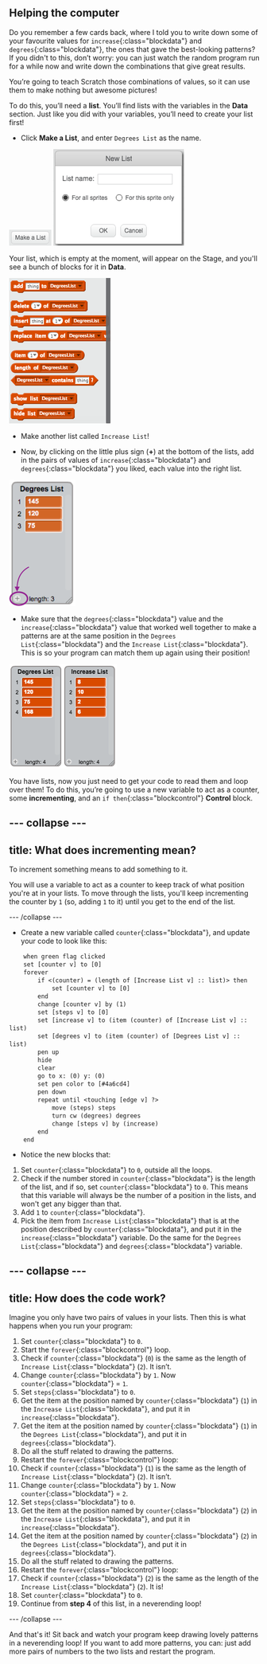 ## Helping the computer

Do you remember a few cards back, where I told you to write down some of your favourite values for `increase`{:class="blockdata"} and `degrees`{:class="blockdata"}, the ones that gave the best-looking patterns? If you didn't to this, don’t worry: you can just watch the random program run for a while now and write down the combinations that give great results.

You’re going to teach Scratch those combinations of values, so it can use them to make nothing but awesome pictures!

To do this, you’ll need a **list**. You’ll find lists with the variables in the **Data** section. Just like you did with your variables, you’ll need to create your list first! 

+ Click **Make a List**, and enter `Degrees List` as the name.

![](images/makeAList.png) ![](images/nameList.png)

Your list, which is empty at the moment, will appear on the Stage, and you'll see a bunch of blocks for it in **Data**.

![](images/listBlocks.png)

+ Make another list called `Increase List`!

+ Now, by clicking on the little plus sign (**+**) at the bottom of the lists, add in the pairs of values of `increase`{:class="blockdata"} and `degrees`{:class="blockdata"} you liked, each value into the right list. 

![](images/helping2.png)

+ Make sure that the `degrees`{:class="blockdata"} value and the `increase`{:class="blockdata"} value that worked well together to make a patterns are at the same position in the `Degrees List`{:class="blockdata"} and the `Increase List`{:class="blockdata"}. This is so your program can match them up again using their position!

![](images/listPairs.png)

You have lists, now you just need to get your code to read them and loop over them! To do this, you’re going to use a new variable to act as a counter, some **incrementing**, and an `if then`{:class="blockcontrol"} **Control** block. 

--- collapse ---
---
title: What does incrementing mean?
---

To increment something means to add something to it.

You will use a variable to act as a counter to keep track of what position you're at in your lists. To move through the lists, you'll keep incrementing the counter by `1` (so, adding `1` to it) until you get to the end of the list.

--- /collapse ---

+ Create a new variable called `counter`{:class="blockdata"}, and update your code to look like this:
 
```blocks
    when green flag clicked
    set [counter v] to [0]
    forever 
        if <(counter) = (length of [Increase List v] :: list)> then 
            set [counter v] to [0]
        end
        change [counter v] by (1)
        set [steps v] to [0]
        set [increase v] to (item (counter) of [Increase List v] :: list)
        set [degrees v] to (item (counter) of [Degrees List v] :: list)
        pen up
        hide
        clear
        go to x: (0) y: (0)
        set pen color to [#4a6cd4]
        pen down
        repeat until <touching [edge v] ?> 
            move (steps) steps
            turn cw (degrees) degrees
            change [steps v] by (increase)
        end
    end
```

+ Notice the new blocks that:
 1. Set `counter`{:class="blockdata"} to `0`, outside all the loops.
 2. Check if the number stored in `counter`{:class="blockdata"} is the length of the list, and if so, set `counter`{:class="blockdata"} to `0`. This means that this variable will always be the number of a position in the lists, and won't get any bigger than that.
 3. Add `1` to `counter`{:class="blockdata"}.
 4. Pick the item from `Increase List`{:class="blockdata"} that is at the position described by `counter`{:class="blockdata"}, and put it in the `increase`{:class="blockdata"} variable. Do the same for the `Degrees List`{:class="blockdata"} and `degrees`{:class="blockdata"} variable.

--- collapse ---
---
title: How does the code work?
---

Imagine you only have two pairs of values in your lists. Then this is what happens when you run your program:

1. Set `counter`{:class="blockdata"} to `0`.
2. Start the `forever`{:class="blockcontrol"} loop.
3. Check if `counter`{:class="blockdata"} (`0`) is the same as the length of `Increase List`{:class="blockdata"} (`2`). It isn’t.
4. Change `counter`{:class="blockdata"} by `1`. Now `counter`{:class="blockdata"} = `1`.
5. Set `steps`{:class="blockdata"} to `0`.
6. Get the item at the position named by `counter`{:class="blockdata"} (`1`) in the `Increase List`{:class="blockdata"}, and put it in `increase`{:class="blockdata"}.
7. Get the item at the position named by `counter`{:class="blockdata"} (`1`) in the `Degrees List`{:class="blockdata"}, and put it in `degrees`{:class="blockdata"}.
8. Do all the stuff related to drawing the patterns.
9. Restart the `forever`{:class="blockcontrol"} loop:
10. Check if `counter`{:class="blockdata"} (`1`) is the same as the length of `Increase List`{:class="blockdata"} (`2`). It isn’t.
11. Change `counter`{:class="blockdata"} by `1`. Now `counter`{:class="blockdata"} = `2`.
12. Set `steps`{:class="blockdata"} to `0`.
13. Get the item at the position named by `counter`{:class="blockdata"} (`2`) in the `Increase List`{:class="blockdata"}, and put it in `increase`{:class="blockdata"}.
14. Get the item at the position named by `counter`{:class="blockdata"} (`2`) in the `Degrees List`{:class="blockdata"}, and put it in `degrees`{:class="blockdata"}.
15. Do all the stuff related to drawing the patterns.
16. Restart the `forever`{:class="blockcontrol"} loop:
17. Check if `counter`{:class="blockdata"} (`2`) is the same as the length of the `Increase List`{:class="blockdata"} (`2`). It is!
18. Set `counter`{:class="blockdata"} to `0`.
19. Continue from **step 4** of this list, in a neverending loop!

--- /collapse ---

And that's it! Sit back and watch your program keep drawing lovely patterns in a neverending loop! If you want to add more patterns, you can: just add more pairs of numbers to the two lists and restart the program.
